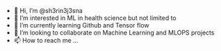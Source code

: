 - 👋 Hi, I’m @sh3rin3j3sna
- 👀 I’m interested in ML in health science but not limited to
- 🌱 I’m currently learning Github and Tensor flow
- 💞️ I’m looking to collaborate on Machine Learning and MLOPS projects
- 📫 How to reach me ...

<!---
sh3rin3j3sna/sh3rin3j3sna is a ✨ special ✨ repository because its `README.md` (this file) appears on your GitHub profile.
You can click the Preview link to take a look at your changes.
--->
